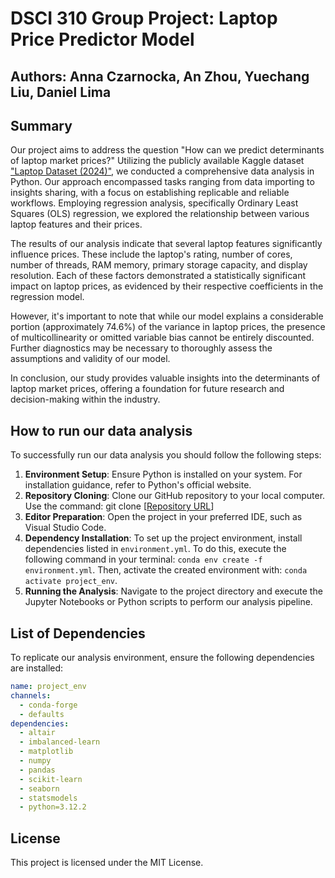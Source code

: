 # DSCI 310 Group Project: Laptop Price Predictor Model

## Authors: Anna Czarnocka, An Zhou, Yuechang Liu, Daniel Lima

## Summary
Our project aims to address the question "How can we predict determinants of laptop market prices?" Utilizing the publicly available Kaggle dataset ["Laptop Dataset (2024)"](https://www.kaggle.com/datasets/aniket1505/laptop-dataset-2023), we conducted a comprehensive data analysis in Python. Our approach encompassed tasks ranging from data importing to insights sharing, with a focus on establishing replicable and reliable workflows. Employing regression analysis, specifically Ordinary Least Squares (OLS) regression, we explored the relationship between various laptop features and their prices.

The results of our analysis indicate that several laptop features significantly influence prices. These include the laptop's rating, number of cores, number of threads, RAM memory, primary storage capacity, and display resolution. Each of these factors demonstrated a statistically significant impact on laptop prices, as evidenced by their respective coefficients in the regression model.

However, it's important to note that while our model explains a considerable portion (approximately 74.6%) of the variance in laptop prices, the presence of multicollinearity or omitted variable bias cannot be entirely discounted. Further diagnostics may be necessary to thoroughly assess the assumptions and validity of our model.

In conclusion, our study provides valuable insights into the determinants of laptop market prices, offering a foundation for future research and decision-making within the industry.

## How to run our data analysis
To successfully run our data analysis you should follow the following steps:
1. **Environment Setup**: Ensure Python is installed on your system. For installation guidance, refer to Python's official website.
3. **Repository Cloning**: Clone our GitHub repository to your local computer. Use the command: git clone [[Repository URL](https://github.com/DSCI-310-2024/Laptops--market-prices-detemrinants-prediction.git)]
4. **Editor Preparation**: Open the project in your preferred IDE, such as Visual Studio Code.
5. **Dependency Installation**: To set up the project environment, install dependencies listed in `environment.yml`. To do this, execute the following command in your terminal: `conda env create -f environment.yml`. Then, activate the created environment with: `conda activate project_env`.
6. **Running the Analysis**: Navigate to the project directory and execute the Jupyter Notebooks or Python scripts to perform our analysis pipeline.

## List of Dependencies
To replicate our analysis environment, ensure the following dependencies are installed:

```yaml
name: project_env
channels:
  - conda-forge
  - defaults
dependencies:
  - altair
  - imbalanced-learn
  - matplotlib
  - numpy
  - pandas
  - scikit-learn
  - seaborn
  - statsmodels
  - python=3.12.2
```

## License
This project is licensed under the MIT License.

